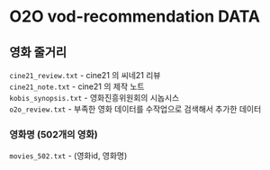 # O2O vod-recommendation DATA

## 영화 줄거리
`cine21_review.txt` - cine21 의 씨네21 리뷰  
`cine21_note.txt` - cine21 의 제작 노트  
`kobis_synopsis.txt` - 영화진흥위원회의 시놉시스  
`o2o_review.txt` - 부족한 영화 데이터를 수작업으로 검색해서 추가한 데이터  

### 영화명 (502개의 영화)
`movies_502.txt` - (영화id, 영화명)
